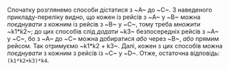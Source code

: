 Спочатку розглянемо способи дістатися з&nbsp;~A~ до&nbsp;~C~.
З&nbsp;наведеного прикладу-переліку видно, що&nbsp;кожен із&nbsp;рейсів з&nbsp;~A~ у&nbsp;~B~ можна *поєднувати* з&nbsp;кожним із&nbsp;рейсів з&nbsp;~B~ у&nbsp;~C~, тому треба *множити* ~k1*k2~; до&nbsp;цих способів слід *додати* ~k3~ безпосередніх рейсів з&nbsp;~A~ у&nbsp;~C~, бо з&nbsp;~A~ до&nbsp;~C~ можна добиратися *або* через ~B~, *або* прямим рейсом. Так отримуємо ~k1*k2 + k3~. Далі, кожен з&nbsp;цих способів можна *поєднувати* з&nbsp;кожним з&nbsp;рейсів із&nbsp;~C~ у&nbsp;~D~. Отже, остаточна відповідь: `(k1*k2+k3)*k4`.

